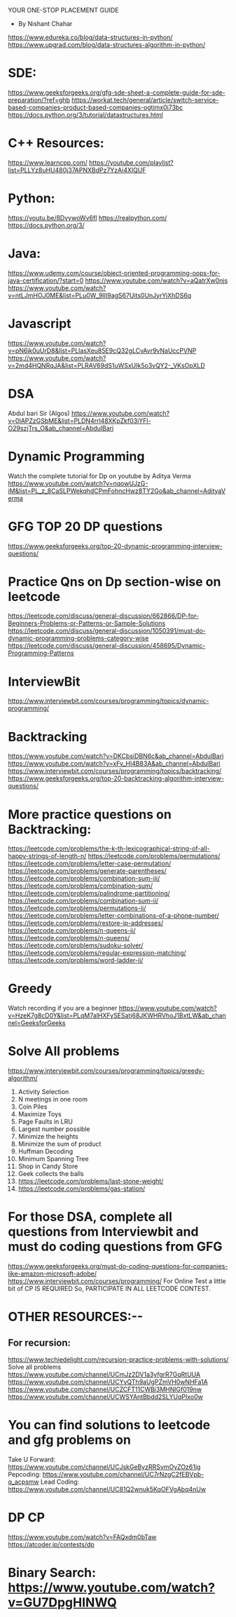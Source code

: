 YOUR ONE-STOP PLACEMENT GUIDE
- By Nishant Chahar

https://www.edureka.co/blog/data-structures-in-python/
https://www.upgrad.com/blog/data-structures-algorithm-in-python/

# SDE:
https://www.geeksforgeeks.org/gfg-sde-sheet-a-complete-guide-for-sde-preparation/?ref=ghb
https://workat.tech/general/article/switch-service-based-companies-product-based-companies-ogtimx0i73bc
https://docs.python.org/3/tutorial/datastructures.html

# C++ Resources:
https://www.learncpp.com/
https://youtube.com/playlist?list=PLLYz8uHU480j37APNXBdPz7YzAi4XlQUF

# Python:
https://youtu.be/8DvywoWv6fI
https://realpython.com/
https://docs.python.org/3/

# Java:
https://www.udemy.com/course/object-oriented-programming-oops-for-java-certification/?start=0
https://www.youtube.com/watch?v=aQatrXw0njs
https://www.youtube.com/watch?v=ntLJmHOJ0ME&list=PLu0W_9lII9agS67Uits0UnJyrYiXhDS6q

# Javascript
https://www.youtube.com/watch?v=pN6jk0uUrD8&list=PLlasXeu85E9cQ32gLCvAvr9vNaUccPVNP
https://www.youtube.com/watch?v=2md4HQNRqJA&list=PLRAV69dS1uWSxUIk5o3vQY2-_VKsOpXLD


# DSA

Abdul bari Sir (Algos) https://www.youtube.com/watch?v=0IAPZzGSbME&list=PLDN4rrl48XKpZkf03iYFl-O29szjTrs_O&ab_channel=AbdulBari 

# Dynamic Programming
Watch the complete tutorial for Dp on youtube by Aditya Verma
https://www.youtube.com/watch?v=nqowUJzG-iM&list=PL_z_8CaSLPWekqhdCPmFohncHwz8TY2Go&ab_channel=AdityaVerma

# GFG TOP 20 DP questions
https://www.geeksforgeeks.org/top-20-dynamic-programming-interview-questions/ 

# Practice Qns on Dp section-wise on leetcode 
https://leetcode.com/discuss/general-discussion/662866/DP-for-Beginners-Problems-or-Patterns-or-Sample-Solutions 
https://leetcode.com/discuss/general-discussion/1050391/must-do-dynamic-programming-problems-category-wise	
https://leetcode.com/discuss/general-discussion/458695/Dynamic-Programming-Patterns	

# InterviewBit
https://www.interviewbit.com/courses/programming/topics/dynamic-programming/ 

# Backtracking 	
https://www.youtube.com/watch?v=DKCbsiDBN6c&ab_channel=AbdulBari 
https://www.youtube.com/watch?v=xFv_Hl4B83A&ab_channel=AbdulBari 
https://www.interviewbit.com/courses/programming/topics/backtracking/
https://www.geeksforgeeks.org/top-20-backtracking-algorithm-interview-questions/

# More practice questions on Backtracking:
https://leetcode.com/problems/the-k-th-lexicographical-string-of-all-happy-strings-of-length-n/ 
https://leetcode.com/problems/permutations/ 
https://leetcode.com/problems/letter-case-permutation/ 
https://leetcode.com/problems/generate-parentheses/ 
https://leetcode.com/problems/combination-sum-iii/ 
https://leetcode.com/problems/combination-sum/ 
https://leetcode.com/problems/palindrome-partitioning/ 
https://leetcode.com/problems/combination-sum-ii/ 
https://leetcode.com/problems/permutations-ii/ 
https://leetcode.com/problems/letter-combinations-of-a-phone-number/ 
https://leetcode.com/problems/restore-ip-addresses/ 
https://leetcode.com/problems/n-queens-ii/ 
https://leetcode.com/problems/n-queens/ 
https://leetcode.com/problems/sudoku-solver/ 
https://leetcode.com/problems/regular-expression-matching/ 
https://leetcode.com/problems/word-ladder-ii/ 

# Greedy
Watch recording if you are a beginner
https://www.youtube.com/watch?v=HzeK7g8cD0Y&list=PLqM7alHXFySESatj68JKWHRVhoJ1BxtLW&ab_channel=GeeksforGeeks 

# Solve All problems
https://www.interviewbit.com/courses/programming/topics/greedy-algorithm/ 
1. Activity Selection
2. N meetings in one room
3. Coin Piles
4. Maximize Toys
5. Page Faults in LRU
6. Largest number possible
7. Minimize the heights
8. Minimize the sum of product
9. Huffman Decoding
10. Minimum Spanning Tree
11. Shop in Candy Store
12. Geek collects the balls
13. https://leetcode.com/problems/last-stone-weight/ 
14. https://leetcode.com/problems/gas-station/ 

# For those DSA, complete all questions from Interviewbit and must do coding questions from GFG

https://www.geeksforgeeks.org/must-do-coding-questions-for-companies-like-amazon-microsoft-adobe/ 
https://www.interviewbit.com/courses/programming/ 
For Online Test a little bit of CP IS REQUIRED So, PARTICIPATE IN ALL LEETCODE CONTEST.

# OTHER RESOURCES:--
## For recursion:
https://www.techiedelight.com/recursion-practice-problems-with-solutions/ 
Solve all problems
https://www.youtube.com/channel/UCmJz2DV1a3yfgrR7GqRtUUA 
https://www.youtube.com/channel/UCYvQTh9aUgPZmVH0wNHFa1A 
https://www.youtube.com/channel/UCZCFT11CWBi3MHNlGf019nw 
https://www.youtube.com/channel/UCWSYAntBbdd2SLYUqPIxo0w 

# You can find solutions to leetcode and gfg problems on
Take U Forward: https://www.youtube.com/channel/UCJskGeByzRRSvmOyZOz61ig 
Pepcoding: https://www.youtube.com/channel/UC7rNzgC2fEBVpb-q_acpsmw 
Lead Coding: https://www.youtube.com/channel/UC81Q2wnuk5KqOFVgAbq4nUw 

# DP CP 
https://www.youtube.com/watch?v=FAQxdm0bTaw
https://atcoder.jp/contests/dp

# Binary Search: https://www.youtube.com/watch?v=GU7DpgHINWQ 

